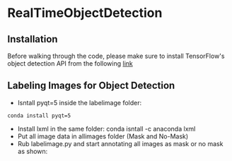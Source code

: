 # RealTimeObjectDetection
## Installation
Before walking through the code, please make sure to install TensorFlow's object detection API from the following [link](https://tensorflow-object-detection-api-tutorial.readthedocs.io/en/latest/install.html)

## Labeling Images for Object Detection
* Isntall pyqt=5 inside the labelimage folder:

```
conda install pyqt=5
```

* Install lxml in the same folder: conda isntall -c anaconda lxml
* Put all image data in allimages folder (Mask and No-Mask)
* Rub labelimage.py and start annotating all images as mask or no mask as shown:
